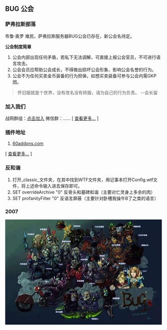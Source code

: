 
## BUG 公会

### 萨弗拉斯部落

布鲁·奥罗 难民，萨弗拉斯服务器BUG公会已存在，新公会名待定。

**公会制度简章**
1. 公会内部出现任何矛盾，若私下无法调解，可直接上报公会官员，不可进行语言攻击。
2. 公会会员应帮助公会成长，不得做出损坏公会形象、影响公会名誉的行为。
3. 公会不为任何买卖金币装备的行为担保，如想买卖装备可参与公会内需GKP团。

> 怀旧服就是个世界，没有改名没有转服，请为自己的行为负责。 --会长留



### 加入我们
战网群组：[点击加入](https://blizzardgames.cn/invite/bxqK4ojuz4J)
微信群：……
[ [查看更多...](joinUs.md) ]

### 插件地址

1. [60addons.com](http://60addons.com)

[ [查看更多...](plugIn.md) ]

### 反和谐

1. 打开_classic_文件夹，在其中找到WTF文件夹，用记事本打开Config.wtf文件，将上述命令输入进去保存即可。
2. SET overrideArchive "0"  反骨头和墓碑和谐（主要对亡灵身上多余的肉）
3. SET profanityFilter "0"  反语言屏蔽（主要针对卧槽我操牛B了之类的语言）  

### 2007
![2007](images/20190813001809.jpg)